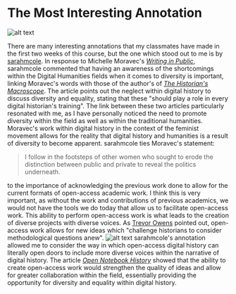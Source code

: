 # The Most Interesting Annotation
![alt text](https://static.pexels.com/photos/442575/pexels-photo-442575.jpeg)

There are many interesting annotations that my classmates have made in the first two weeks of this course, but the one which stood out to me is by [sarahmcole](https://hyp.is/xx_dBGNjEee31tfL0wpC6w/michellemoravec.com/michelle-moravec/). In response to Michelle Moravec's [*Writing in Public*](http://michellemoravec.com/michelle-moravec/), sarahmcole commented that having an awareness of the shortcomings within the Digital Humanities fields when it comes to diversity is important, linking Moravec's words with those of the author's of [*The Historian's Macroscope*](http://www.themacroscope.org/2.0/diversity-in-digital-history/). The article points out the neglect within digital history to discuss diversity and equality, stating that these "should play a role in every digital historian's training". The link between these two articles particularly resonated with me, as I have personally noticed the need to promote diversity within the field as well as within the traditional humanities. Moravec's work within digital history in the context of the feminist movement allows for the reality that digital history and humanities is a result of diversity to become apparent. sarahmcole ties Moravec's statement:  
> I follow in the footsteps of other women who sought to erode the distinction between public and private to reveal the politics underneath.

to the importance of acknowledging the previous work done to allow for the current formats of open-access academic work. I think this is very important, as without the work and contributions of previous academics, we would not have the tools we do today that allow us to facilitate open-access work. This ability to perform open-access work is what leads to the creation of diverse projects with diverse voices. As [Trevor Owens](http://www.trevorowens.org/2008/03/sunrise-on-methodology-and-radical-transparency-of-sources-in-historical-writing/) pointed out, open-access work allows for new ideas which "challenge historians to consider methodological questions anew". 
![alt text](https://static.pexels.com/photos/97077/pexels-photo-97077.jpeg)
sarahmcole's annotation allowed me to consider the way in which open-access digital history can literally open doors to include more diverse voices within the narrative of digital history. The article [*Open Notebook History*](http://wcm1.web.rice.edu/open-notebook-history.html) showed that the ability to create open-access work would strengthen the quality of ideas and allow for greater collaboration within the field, essentially providing the opportunity for diversity and equality within digital history.
